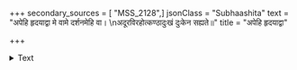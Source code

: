+++
secondary_sources = [ "MSS_2128",]
jsonClass = "Subhaashita"
text = "अपेहि हृदयाद्वा मे वामे दर्शनमेहि वा।  \nअदूरविरहोत्कण्ठादुःखं दुःकेन सह्यते॥"
title = "अपेहि हृदयाद्वा"

+++

<details><summary>Text</summary>

अपेहि हृदयाद्वा मे वामे दर्शनमेहि वा।  
अदूरविरहोत्कण्ठादुःखं दुःकेन सह्यते॥
</details>
